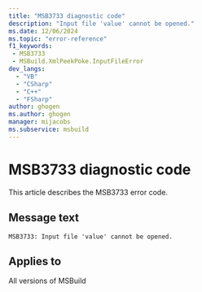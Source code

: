 ```yaml
---
title: "MSB3733 diagnostic code"
description: "Input file 'value' cannot be opened."
ms.date: 12/06/2024
ms.topic: "error-reference"
f1_keywords:
 - MSB3733
 - MSBuild.XmlPeekPoke.InputFileError
dev_langs:
  - "VB"
  - "CSharp"
  - "C++"
  - "FSharp"
author: ghogen
ms.author: ghogen
manager: mijacobs
ms.subservice: msbuild
---
```


# MSB3733 diagnostic code

<!-- :::ErrorDefinitionDescription::: -->
<!-- :::editable-content name="introDescription"::: -->
This article describes the MSB3733 error code.
<!-- :::editable-content-end::: -->

## Message text

`MSB3733: Input file 'value' cannot be opened.`

<!-- :::editable-content name="postOutputDescription"::: -->
<!--
{StrBegin="MSB3733: "}
-->
<!-- :::editable-content-end::: -->
<!-- :::ErrorDefinitionDescription-end::: -->

## Applies to

All versions of MSBuild
